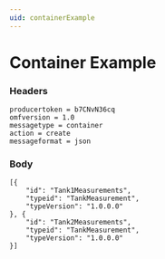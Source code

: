 ```yaml
---
uid: containerExample
---
```


# Container Example

### Headers

    producertoken = b7CNvN36cq
	omfversion = 1.0
	messagetype = container
	action = create
	messageformat = json


### Body

    [{
		"id": "Tank1Measurements",
		"typeid": "TankMeasurement",
		"typeVersion": "1.0.0.0"		
	}, {
		"id": "Tank2Measurements",
		"typeid": "TankMeasurement",
		"typeVersion": "1.0.0.0"	
	}]

